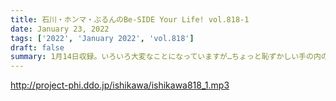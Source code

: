 ```yaml
---
title: 石川・ホンマ・ぶるんのBe-SIDE Your Life! vol.818-1
date: January 23, 2022
tags: ['2022', 'January 2022', 'vol.818']
draft: false
summary: 1月14日収録。いろいろ大変なことになっていますが…ちょっと恥ずかしい手の内のお話をしています。
---
```


http://project-phi.ddo.jp/ishikawa/ishikawa818_1.mp3